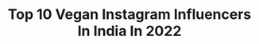 ---
title: Top 10 Vegan Instagram Influencers In India In 2022
description: >-
  Find top vegan Instagram influencers in India in 2022. Most popular hashtags: #vegan #love #reelsinstagram.
platform: Instagram
hits: 600
text_top: Identify the most popular Instagram accounts on inBeat.
text_bottom: Our search engine holds 600 Instagram influencers like this in India for you to pitch.
profiles:
  - username: "kuntalj"
    fullname: >-
      Kuntal A. Joisher
    bio: >-
      #Vegan AF, Mountaineer, Programmer Summited #Everest twice - via North & South routes @Save_The_Duck athlete .
    location: "India"
    followers: 12618
    engagement: 523
    commentsToLikes: 0.090296
    id: ck0vv0jv8mzfd0i19dqiakf3u
    verified: false
    hashtags: "#himalaya, #veganathlete, #mounteverestofficial, #trekkersofindia"
  - username: "lucasclp"
    fullname: >-
      Lucas Carvalho 🌱
    bio: >-
      • Ashtanga Yoga Student and Teacher Authorized Level 2 by Sharath Jois. • @ashtangayogafortaleza • vegano por amor à vida e por sustentabilidade 🌱💚🌎
    location: "India"
    followers: 19605
    engagement: 382
    commentsToLikes: 0.045137
    id: ckf5mhtpotvaz0j23pdf2zznd
    verified: false
    hashtags: "#ashtangayoga, #morethanasana, #ashtangayogafortaleza, #primaryseries"
  - username: "rhythm_of_yoga"
    fullname: >-
      YᗩᔕᔕᗰIᑎE Yoga Teacher Dubai
    bio: >-
      ☾CYT 500hrs مدربة يوغا معتمدة ➵Yoga & Wellness | Vegan traveler ➵Dm 4 classes↴& Collaborations ➵Prenatal- Adult & kids yoga ➵Discounts↴@liquidodubai
    location: "India"
    followers: 40161
    engagement: 107
    commentsToLikes: 0.212685
    id: ck9h9sslg9tqq0j78qpb49pf5
    verified: false
    hashtags: "#yogateacherdubai, #funpinkyogis, #yogaforeveryone, #yogachallenge2020"
  - username: "keanlewis"
    fullname: >-
      Kean Lewis
    bio: >-
      Professional Footballer 🇮🇳 📍Delhi 🌱 Vegan ⚽️Certified Coaching Licenses:USSF🇺🇸NJCAA🇺🇸SFA🏴󠁧󠁢󠁳󠁣󠁴󠁿 Email for Private Training Sessions/Collaborations
    location: "India"
    followers: 10569
    engagement: 885
    commentsToLikes: 0.015605
    id: ck0ubx8lnfgrn0i19b0s2855p
    verified: true
    hashtags: "#isl6, #bfc, #athlete, #work"
  - username: "itisinthename"
    fullname: >-
      Prakriti Varshney 🇮🇳 Traveller
    bio: >-
      I travel Solo in India, and I feel safe in India #itisinthename Travelling the world currently 🌍 Vegan, Animal & Nature Lover 🌱 📌 Delhi/Manali
    location: "India"
    followers: 59672
    engagement: 590
    commentsToLikes: 0.018997
    id: ck601qf2ifz7w0i14tamj5fe3
    verified: false
    hashtags: "#india, #mountains, #reelsinstagram, #kashmirbeauty"
  - username: "darya.ponomaryova"
    fullname: >-
      ❄️𝐏𝐨𝐰𝐝𝐞𝐫 𝐍𝐨𝐦𝐚𝐝❄️
    bio: >-
      😎Supported by @we_are_sungod 🎿Freeride @powdernomads.kz 👙Getting sun in @kinikitanthrough 🎨Tie-dye @tiedye.kz 🧘‍♀️Yoga🍏Vegan lifestyle 𝖠𝗅𝗆𝖺𝗍𝗒, 𝖪𝖹🇰🇿
    location: "India"
    followers: 6076
    engagement: 806
    commentsToLikes: 0.089780
    id: ckf5utnsgma6g0j232wkonjv1
    verified: false
    hashtags: "#kazakhstanmountains, #visitkazakhstan, #wheretofindme, #charyn"
  - username: "gouri_koushik"
    fullname: >-
      GK
    bio: >-
      Vegan 🌱 Baker/owner of @plantbased.edibles 🧁 Bengaluru, India.
    location: "India"
    followers: 2064
    engagement: 1254
    commentsToLikes: 0.025727
    id: ckap0s1i8rjib0i78pseeox95
    verified: false
    hashtags: "#fosteringsaveslives, #indies, #bangaloreadoption, #indiepuppies"
  - username: "yoga__woman"
    fullname: >-
      CLASE DE YOGA GRATIS 🤚🏻18:00
    bio: >-
      Anais Sorensen COMPRA mi libro AQUI 👇🏻Clases yoga en VIVO📺 lunes 18:00 pm 🇨🇱 VEGAN ♻️mom👶🏻🌞 ❁ ashtanga yoga Homeschool
    location: "India"
    followers: 819301
    engagement: 178
    commentsToLikes: 0.115270
    id: ck13a9i8opagg0i194vb4q6wh
    verified: false
    hashtags: "#instagood, #vegan, #love, #gratitude"
  - username: "daisymayqueen"
    fullname: >-
      Vegana viviendo en Rishikesh.
    bio: >-
      Love cows, don't eat them, don't milk them. Facebook page: Cookie Lady - Vegan Bakery. Para viajes a India, link abajo
    location: "India"
    followers: 28060
    engagement: 224
    commentsToLikes: 0.144856
    id: ck6tv7dfdkl8v0j71nbc1p7in
    verified: false
    hashtags: ""
  - username: "oakes.fiona"
    fullname: >-
      Fiona Louise Oakes
    bio: >-
      Fastest female to run a marathon on each continent and the North Pole. 4x Guinness WR's. Owner @towerhillstables Vegan 47+ years.
    location: "India"
    followers: 18337
    engagement: 492
    commentsToLikes: 0.041598
    id: ck5bzn551rgwd0i11v3v5iiwh
    verified: false
    hashtags: "#bekind, #fionaoakes, #vegan, #change"
---